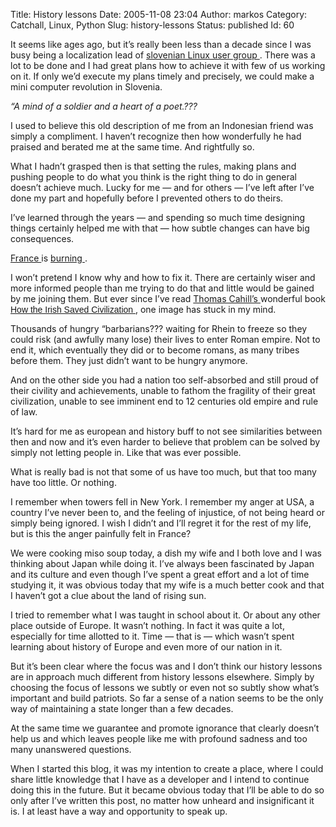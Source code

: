 Title: History lessons
Date: 2005-11-08 23:04
Author: markos
Category: Catchall, Linux, Python
Slug: history-lessons
Status: published
Id: 60

<div>
 <p>
  It seems like ages ago, but it’s really been less than a decade since I was busy being a localization lead of
  <a href="http://www.lugos.si" title="Link to slovenian Linux user group">
   slovenian Linux user group
  </a>
  . There was a lot to be done and I had great plans how to achieve it with few of us working on it. If only we’d execute my plans timely and precisely, we could make a mini computer revolution in Slovenia.
 </p>
 <p>
  <em>
   “A mind of a soldier and a heart of a poet.???
  </em>
 </p>
 <p>
  I used to believe this old description of me from an Indonesian friend was simply a compliment. I haven’t recognize then how wonderfully he had praised and berated me at the same time. And rightfully so.
 </p>
 <p>
  What I hadn’t grasped then is that setting the rules, making plans and pushing people to do what you think is the right thing to do in general doesn’t achieve much. Lucky for me — and for others — I’ve left after I’ve done my part and hopefully before I prevented others to do theirs.
 </p>
 <p>
  I’ve learned through the years — and spending so much time designing things certainly helped me with that — how subtle changes can have big consequences.
 </p>
 <p>
  <a href="http://news.bbc.co.uk/2/hi/europe/4416728.stm">
   France
  </a>
  is
  <a href="http://37signals.com/svn/archives2/france_at_night.php">
   burning
  </a>
  .
 </p>
 <p>
  I won’t pretend I know why and how to fix it. There are certainly wiser and more informed people than me trying to do that and little would be gained by me joining them. But ever since I’ve read
  <a href="http://www.randomhouse.com/features/cahill/index.html" title="Thomas Cahill's home page">
   Thomas Cahill’s
  </a>
  wonderful book
  <span style="font-family:Arial;">
   <a href="http://www.amazon.com/exec/obidos/tg/detail/-/0385418493/102-7284483-6199307?v=glance">
    How the Irish Saved Civilization
   </a>
  </span>
  , one image has stuck in my mind.
 </p>
 <p>
  Thousands of hungry “barbarians??? waiting for Rhein to freeze so they could risk (and awfully many lose) their lives to enter Roman empire. Not to end it, which eventually they did or to become romans, as many tribes before them. They just didn’t want to be hungry anymore.
 </p>
 <p>
  And on the other side you had a nation too self-absorbed and still proud of their civility and achievements, unable to fathom the fragility of their great civilization,  unable to see imminent end to 12 centuries old empire and rule of law.
 </p>
 <p>
  It’s hard for me as european and history buff to not see similarities between then and now and it’s even harder to believe that problem can be solved by simply not letting people in. Like that was ever possible.
 </p>
 <p>
  What is really bad is not that some of us have too much, but that too many have too little. Or nothing.
 </p>
 <p>
  I remember when towers fell in New York. I remember my anger at USA, a country I’ve never been to, and the feeling of injustice, of not being heard or simply being ignored. I wish I didn’t and I’ll regret it for the rest of my life, but is this the anger painfully felt in France?
 </p>
 <p>
  We were cooking miso soup today, a dish my wife and I both love and I was thinking about Japan while doing it. I’ve always been fascinated by Japan and its culture and even though I’ve spent a great effort and a lot of time studying it, it was obvious today that my wife is a much better cook and that I haven’t got a clue about the land of rising sun.
 </p>
 <p>
  I tried to remember what I was taught in school about it. Or about any other place outside of Europe. It wasn’t nothing. In fact it was quite a lot, especially for time allotted to it. Time — that is — which wasn’t spent learning about history of Europe and even more of our nation in it.
 </p>
 <p>
  But it’s been clear where the focus was and I don’t think our history lessons are in approach much different from history lessons elsewhere. Simply by choosing the focus of lessons we subtly  or even not so subtly show what’s important and build patriots. So far a sense of a nation seems to be the only way of maintaining a state longer than a few decades.
 </p>
 <p>
  At the same time we guarantee and promote ignorance that clearly doesn’t help us and which leaves people like me with profound sadness and too many unanswered questions.
 </p>
 <p>
  When I started this blog, it was my intention to create a place, where I could share little knowledge that I have as a developer and I intend to continue doing this in the future. But it became obvious today that I’ll be able to do so only after I’ve written this post, no matter how unheard and insignificant it is. I at least have a way and opportunity to speak up.
 </p>
</div>
